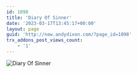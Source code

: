 ```yaml
---
id: 1098
title: 'Diary Of Sinner'
date: '2023-03-17T13:45:17+00:00'
layout: page
guid: 'http://new.andydixon.com/?page_id=1098'
trx_addons_post_views_count:
    - '1'
---
```


![Diary Of Sinner](https://i0.wp.com/assets.g8x2.ldn.idrivee2-23.com/posters/Diary%20Of%20Sinner%2001.jpg?w=1200&ssl=1 "Diary Of Sinner")